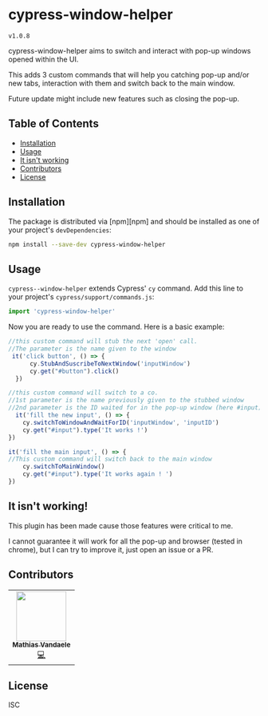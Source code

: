 # cypress-window-helper

`v1.0.8`

cypress-window-helper aims to switch and interact with pop-up windows opened within the UI.

This adds 3 custom commands that will help you catching pop-up and/or new tabs, interaction with them and switch back to the main window.

Future update might include new features such as closing the pop-up.

## Table of Contents

- [Installation](#installation)
- [Usage](#usage)
- [It isn't working](#it-isnt-working)
- [Contributors](#contributors)
- [License](#license)


## Installation

The package is distributed via [npm][npm] and should be installed as one of your project's `devDependencies`:

```bash
npm install --save-dev cypress-window-helper
```

## Usage

`cypress--window-helper` extends Cypress' `cy` command.
Add this line to your project's `cypress/support/commands.js`:

```javascript
import 'cypress-window-helper'
```

Now you are ready to use the command. Here is a basic example:

```javascript
//this custom command will stub the next 'open' call.
//The parameter is the name given to the window
 it('click button', () => {
      cy.StubAndSuscribeToNextWindow('inputWindow')
      cy.get("#button").click()
  })
```

```javascript
//this custom command will switch to a co.
//1st parameter is the name previously given to the stubbed window
//2nd parameter is the ID waited for in the pop-up window (here #input)
  it('fill the new input', () => {
    cy.switchToWindowAndWaitForID('inputWindow', 'inputID')
    cy.get("#input").type('It works !')
})
```

```javascript
it('fill the main input', () => {
//This custom command will switch back to the main window
    cy.switchToMainWindow()
    cy.get("#input").type('It works again ! ')
})
```

## It isn't working!

This plugin has been made cause those features were critical to me.

I cannot guarantee it will work for all the pop-up and browser (tested in chrome), but I can try to improve it, just open an issue or a PR.

## Contributors

<table>
  <tr>
    <td align="center"><a href="https://github.com/mathias-vandaele"><img src="https://avatars.githubusercontent.com/u/26595978?v=4" width="100px;" alt=""/><br /><sub><b>Mathias Vandaele</b></sub></a><br /><a href="https://github.com/mathias-vandaele" title="Code">💻</a></td>
  </tr>
</table>

## License

ISC